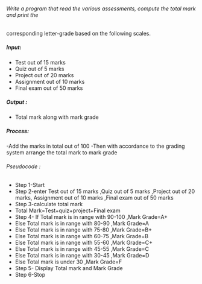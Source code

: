 ###### Write a program that read the various assessments, compute the total mark and print the
corresponding letter-grade based on the following scales.
##### Input:
-	Test out of 15 marks 
-	Quiz out of 5 marks 
-	Project out of 20 marks 
-	Assignment out of 10 marks 
-	Final exam out of 50 marks 

##### Output :
-	Total mark along with mark grade 

##### Process:
-Add the marks in total out of 100
-Then with accordance to the grading system arrange the total mark to mark grade 

###### Pseudocode :
-	Step 1-Start
-	Step 2-enter Test out of 15 marks ,Quiz out of 5 marks ,Project out of 20 marks, Assignment out of 10 marks ,Final exam out of 50 marks
-	Step 3-calculate total mark
-	Total Mark=Test+quiz+project+Final exam 
-	Step 4- If Total mark is in range with 90-100 ,Mark Grade=A+ 
-	Else Total mark is in range with 80-90 ,Mark Grade=A
-	Else Total mark is in range with 75-80 ,Mark Grade=B+
-	Else Total mark is in range with 60-75 ,Mark Grade=B
-	Else Total mark is in range with 55-60 ,Mark Grade=C+
-	Else Total mark is in range with 45-55 ,Mark Grade=C
-	Else Total mark is in range with 30-45 ,Mark Grade=D
-	Else Total mark is under 30 ,Mark Grade=F
-	Step 5- Display Total mark and Mark Grade 
-	Step 6-Stop
